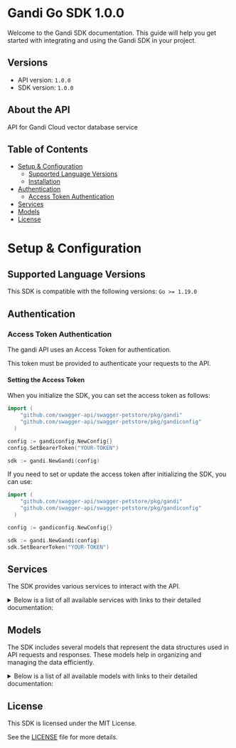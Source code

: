 # Gandi Go SDK 1.0.0

Welcome to the Gandi SDK documentation. This guide will help you get started with integrating and using the Gandi SDK in your project.

## Versions

- API version: `1.0.0`
- SDK version: `1.0.0`

## About the API

API for Gandi Cloud vector database service

## Table of Contents

- [Setup & Configuration](#setup--configuration)
  - [Supported Language Versions](#supported-language-versions)
  - [Installation](#installation)
- [Authentication](#authentication)
  - [Access Token Authentication](#access-token-authentication)
- [Services](#services)
- [Models](#models)
- [License](#license)

# Setup & Configuration

## Supported Language Versions

This SDK is compatible with the following versions: `Go >= 1.19.0`

## Authentication

### Access Token Authentication

The gandi API uses an Access Token for authentication.

This token must be provided to authenticate your requests to the API.

#### Setting the Access Token

When you initialize the SDK, you can set the access token as follows:

```go
import (
    "github.com/swagger-api/swagger-petstore/pkg/gandi"
    "github.com/swagger-api/swagger-petstore/pkg/gandiconfig"
  )

config := gandiconfig.NewConfig{}
config.SetBearerToken("YOUR-TOKEN")

sdk := gandi.NewGandi(config)
```

If you need to set or update the access token after initializing the SDK, you can use:

```go
import (
    "github.com/swagger-api/swagger-petstore/pkg/gandi"
    "github.com/swagger-api/swagger-petstore/pkg/gandiconfig"
  )

config := gandiconfig.NewConfig{}

sdk := gandi.NewGandi(config)
sdk.SetBearerToken("YOUR-TOKEN")
```

## Services

The SDK provides various services to interact with the API.

<details> 
<summary>Below is a list of all available services with links to their detailed documentation:</summary>

| Name                                                                |
| :------------------------------------------------------------------ |
| [CollectionsService](documentation/services/collections_service.md) |
| [IndexesService](documentation/services/indexes_service.md)         |
| [VectorsService](documentation/services/vectors_service.md)         |

</details>

## Models

The SDK includes several models that represent the data structures used in API requests and responses. These models help in organizing and managing the data efficiently.

<details> 
<summary>Below is a list of all available models with links to their detailed documentation:</summary>

| Name                                                                                                      | Description |
| :-------------------------------------------------------------------------------------------------------- | :---------- |
| [CollectionRequest](documentation/models/collection_request.md)                                           |             |
| [CreateCollectionsDescribeRequest](documentation/models/create_collections_describe_request.md)           |             |
| [CreateCollectionsDropRequest](documentation/models/create_collections_drop_request.md)                   |             |
| [CreateCollectionsGetLoadStateRequest](documentation/models/create_collections_get_load_state_request.md) |             |
| [CreateCollectionsGetStatsRequest](documentation/models/create_collections_get_stats_request.md)          |             |
| [CreateCollectionsHasRequest](documentation/models/create_collections_has_request.md)                     |             |
| [CreateCollectionsListRequest](documentation/models/create_collections_list_request.md)                   |             |
| [CreateCollectionsLoadRequest](documentation/models/create_collections_load_request.md)                   |             |
| [CreateCollectionsReleaseRequest](documentation/models/create_collections_release_request.md)             |             |
| [CreateCollectionsRenameRequest](documentation/models/create_collections_rename_request.md)               |             |
| [IndexRequest](documentation/models/index_request.md)                                                     |             |
| [CreateIndexesDescribeRequest](documentation/models/create_indexes_describe_request.md)                   |             |
| [CreateIndexesDropRequest](documentation/models/create_indexes_drop_request.md)                           |             |
| [CreateIndexesListRequest](documentation/models/create_indexes_list_request.md)                           |             |
| [CreateVectorsDeleteRequest](documentation/models/create_vectors_delete_request.md)                       |             |
| [CreateVectorsGetRequest](documentation/models/create_vectors_get_request.md)                             |             |
| [CreateVectorsInsertRequest](documentation/models/create_vectors_insert_request.md)                       |             |
| [CreateVectorsQueryRequest](documentation/models/create_vectors_query_request.md)                         |             |
| [CreateVectorsSearchRequest](documentation/models/create_vectors_search_request.md)                       |             |
| [CreateVectorsUpsertRequest](documentation/models/create_vectors_upsert_request.md)                       |             |

</details>

## License

This SDK is licensed under the MIT License.

See the [LICENSE](LICENSE) file for more details.

<!-- This file was generated by liblab | https://liblab.com/ -->
